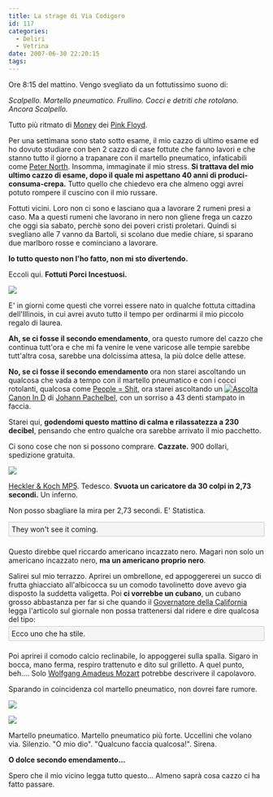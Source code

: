 ```yaml
---
title: La strage di Via Codigoro
id: 117
categories:
  - Deliri
  - Vetrina
date: 2007-06-30 22:20:15
tags:
---
```


Ore 8:15 del mattino.
Vengo svegliato da un fottutissimo suono di:

_Scalpello.
Martello pneumatico.
Frullino.
Cocci e detriti che rotolano.
Ancora Scalpello._

Tutto più ritmato di [Money](http://www.lastfm.it/music/Pink+Floyd/_/Money "Pink Floyd – Money") dei [Pink Floyd](http://www.lastfm.it/music/Pink+Floyd).

Per una settimana sono stato sotto esame, il mio cazzo di ultimo esame ed ho dovuto studiare con ben 2 cazzo di case fottute che fanno lavori e che stanno tutto il giorno a trapanare con il martello pneumatico, infaticabili come [Peter North](http://it.wikipedia.org/wiki/Peter_North).
Insomma, immaginate il mio stress.
**Si trattava del mio ultimo cazzo di esame, dopo il quale mi aspettano 40 anni di produci-consuma-crepa.**
Tutto quello che chiedevo era che almeno oggi avrei potuto rompere il cuscino con il mio russare.

Fottuti vicini.
Loro non ci sono e lasciano qua a lavorare 2 rumeni presi a caso.
Ma a questi rumeni che lavorano in nero non gliene frega un cazzo che oggi sia sabato, perchè sono dei poveri cristi proletari.
Quindi si svegliano alle 7 vanno da Bartoli, si scolano due medie chiare, si sparano due marlboro rosse e cominciano a lavorare.

**Io tutto questo non l'ho fatto, non mi sto divertendo.**

Eccoli qui.
**Fottuti Porci Incestuosi.**

[![](/uploads/2007/strage-1.jpeg)](http://www.flickr.com/photos/riccardodivirgilio/669025702/)

E' in giorni come questi che vorrei essere nato in qualche fottuta cittadina dell'Illinois, in cui avrei avuto tutto il tempo per ordinarmi il mio piccolo regalo di laurea.

**Ah, se ci fosse il secondo emendamento**, ora questo rumore del cazzo che continua tutt'ora e che mi fa venire le vene varicose alle tempie sarebbe tutt'altra cosa, sarebbe una dolcissima attesa, la più dolce delle attese.

**No, se ci fosse il secondo emendamento** ora non starei ascoltando un qualcosa che vada a tempo con il martello pneumatico e con i cocci rotolanti, qualcosa come [People = Shit](http://www.lastfm.it/music/Slipknot/_/People+%3D+Shit "Slipknot – People = Shit"), ora starei ascoltando un [![Ascolta](http://cdn.last.fm/flatness/clear.gif)](http://www.lastfm.it/music/Johann+Pachelbel/_/Canon+In+D?autostart)[Canon In D](http://www.lastfm.it/music/Johann+Pachelbel/_/Canon+In+D "Johann Pachelbel – Canon In D") di [Johann Pachelbel](http://www.lastfm.it/music/Johann+Pachelbel), con un sorriso a 43 denti stampato in faccia.

Starei qui, **godendomi questo mattino di calma e rilassatezza a 230 decibel**, pensando che entro qualche ora sarebbe arrivato il mio pacchetto.

Ci sono cose che non si possono comprare.
**Cazzate.**
900 dollari, spedizione gratuita.

![](/uploads/2007/strage-2.jpeg)

[Heckler &amp; Koch MP5](http://it.wikipedia.org/wiki/Heckler_%26_Koch_MP5).
Tedesco.
**Svuota un caricatore da 30 colpi in 2,73 secondi.**
Un inferno.

Non posso sbagliare la mira per 2,73 secondi.
E' Statistica.

<span style="display: block; margin-top: 5px; margin-right: 0px; margin-bottom: 1.5em; margin-left: 0px; background-image: initial; background-repeat: initial; background-attachment: initial; -webkit-background-clip: initial; -webkit-background-origin: initial; background-color: #f5f5f5; position: relative; zoom: 1; background-position: initial initial; padding: 5px; border: 1px solid #cccccc;">They won't see it coming.</span>
Questo direbbe quel riccardo americano incazzato nero.
Magari non solo un americano incazzato nero, **ma un americano proprio nero**.

Salirei sul mio terrazzo.
Aprirei un ombrellone, ed appoggererei un succo di frutta ghiacciato all'albicocca su un comodo tavolinetto dove avevo gia disposto la suddetta valigetta.
Poi **ci vorrebbe un cubano**, un cubano grosso abbastanza per far si che quando il [Governatore della California](http://it.wikipedia.org/wiki/Arnold_Schwarzenegger) legga l'articolo sul giornale non possa trattenersi dal ridere e dire qualcosa del tipo:
<span style="display: block; margin-top: 5px; margin-right: 0px; margin-bottom: 1.5em; margin-left: 0px; background-image: initial; background-repeat: initial; background-attachment: initial; -webkit-background-clip: initial; -webkit-background-origin: initial; background-color: #f5f5f5; position: relative; zoom: 1; background-position: initial initial; padding: 5px; border: 1px solid #cccccc;">Ecco uno che ha stile.</span>

Poi aprirei il comodo calcio reclinabile, lo appoggerei sulla spalla.
Sigaro in bocca, mano ferma, respiro trattenuto e dito sul grilletto.
A quel punto, beh....
Solo [Wolfgang Amadeus Mozart](http://www.lastfm.it/music/Wolfgang+Amadeus+Mozart) potrebbe descrivere il capolavoro.

Sparando in coincidenza col martello pneumatico, non dovrei fare rumore.

[![](/uploads/2007/strage-3.jpeg)](http://www.flickr.com/photos/riccardodivirgilio/668338987/)

[![](/uploads/2007/strage-4.jpeg)](http://www.flickr.com/photos/riccardodivirgilio/669408422/)

Martello pneumatico.
Martello pneumatico più forte.
Uccellini che volano via.
Silenzio.
"O mio dio".
"Qualcuno faccia qualcosa!".
Sirena.

**O dolce secondo emendamento...**

Spero che il mio vicino legga tutto questo...
Almeno saprà cosa cazzo ci ha fatto passare.